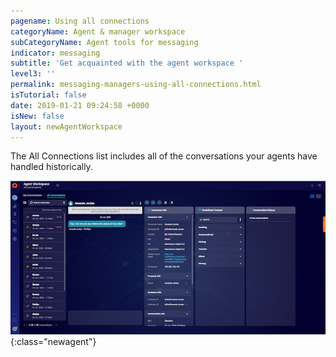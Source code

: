 ```yaml
---
pagename: Using all connections
categoryName: Agent & manager workspace
subCategoryName: Agent tools for messaging
indicator: messaging
subtitle: 'Get acquainted with the agent workspace '
level3: ''
permalink: messaging-managers-using-all-connections.html
isTutorial: false
date: 2019-01-21 09:24:58 +0000
isNew: false
layout: newAgentWorkspace
---
```


The All Connections list includes all of the conversations your agents have handled historically.

![alt text](img/new-manager-workspace-6.png){:class="newagent"}
